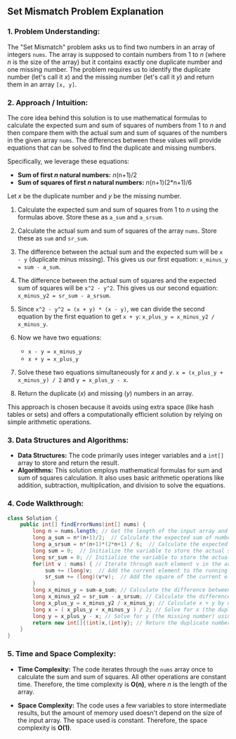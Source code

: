## Set Mismatch Problem Explanation

### 1. Problem Understanding:

The "Set Mismatch" problem asks us to find two numbers in an array of integers `nums`. The array is supposed to contain numbers from 1 to *n* (where *n* is the size of the array) but it contains exactly one duplicate number and one missing number. The problem requires us to identify the duplicate number (let's call it *x*) and the missing number (let's call it *y*) and return them in an array `[x, y]`.

### 2. Approach / Intuition:

The core idea behind this solution is to use mathematical formulas to calculate the expected sum and sum of squares of numbers from 1 to *n* and then compare them with the actual sum and sum of squares of the numbers in the given array `nums`. The differences between these values will provide equations that can be solved to find the duplicate and missing numbers.

Specifically, we leverage these equations:

*   **Sum of first *n* natural numbers:**  *n*(n+1)/2
*   **Sum of squares of first *n* natural numbers:** *n*(n+1)(2*n+1)/6

Let *x* be the duplicate number and *y* be the missing number.

1.  Calculate the expected sum and sum of squares from 1 to *n* using the formulas above. Store these as `a_sum` and `a_srsum`.

2.  Calculate the actual sum and sum of squares of the array `nums`. Store these as `sum` and `sr_sum`.

3.  The difference between the actual sum and the expected sum will be `x - y` (duplicate minus missing). This gives us our first equation: `x_minus_y = sum - a_sum`.

4.  The difference between the actual sum of squares and the expected sum of squares will be `x^2 - y^2`. This gives us our second equation: `x_minus_y2 = sr_sum - a_srsum`.

5.  Since `x^2 - y^2 = (x + y) * (x - y)`, we can divide the second equation by the first equation to get `x + y`: `x_plus_y = x_minus_y2 / x_minus_y`.

6.  Now we have two equations:

    *   `x - y = x_minus_y`
    *   `x + y = x_plus_y`

7.  Solve these two equations simultaneously for *x* and *y*.  `x = (x_plus_y + x_minus_y) / 2` and `y = x_plus_y - x`.

8.  Return the duplicate (*x*) and missing (*y*) numbers in an array.

This approach is chosen because it avoids using extra space (like hash tables or sets) and offers a computationally efficient solution by relying on simple arithmetic operations.

### 3. Data Structures and Algorithms:

*   **Data Structures:**  The code primarily uses integer variables and a `int[]` array to store and return the result.
*   **Algorithms:**  This solution employs mathematical formulas for sum and sum of squares calculation. It also uses basic arithmetic operations like addition, subtraction, multiplication, and division to solve the equations.

### 4. Code Walkthrough:

```java
class Solution {
    public int[] findErrorNums(int[] nums) {
        long n = nums.length; // Get the length of the input array and store it as a long to prevent potential integer overflow.
        long a_sum = n*(n+1)/2;  // Calculate the expected sum of numbers from 1 to n.
        long a_srsum = n*(n+1)*(2*n+1) / 6;  // Calculate the expected sum of squares of numbers from 1 to n.
        long sum = 0;  // Initialize the variable to store the actual sum of numbers in the array.
        long sr_sum = 0; // Initialize the variable to store the actual sum of squares of numbers in the array.
        for(int v : nums) { // Iterate through each element v in the array nums.
            sum += (long)v;  // Add the current element to the running sum. Cast v to long to prevent overflow.
            sr_sum += (long)(v*v);  // Add the square of the current element to the running sum of squares.  Cast v*v to long to prevent overflow.
        }
        long x_minus_y = sum-a_sum; // Calculate the difference between the actual sum and the expected sum, which equals x - y.
        long x_minus_y2 = sr_sum - a_srsum; // Calculate the difference between the actual sum of squares and the expected sum of squares, which equals x^2 - y^2.
        long x_plus_y = x_minus_y2 / x_minus_y; // Calculate x + y by dividing x^2 - y^2 by x - y.
        long x = ( x_plus_y + x_minus_y ) / 2; // Solve for x (the duplicate number) using the equations x - y and x + y.
        long y = x_plus_y - x; // Solve for y (the missing number) using the equations x - y and x + y.
        return new int[]{(int)x,(int)y}; // Return the duplicate number (x) and the missing number (y) as an array. Cast x and y back to int for the final result.
    }
}
```

### 5. Time and Space Complexity:

*   **Time Complexity:** The code iterates through the `nums` array once to calculate the sum and sum of squares.  All other operations are constant time. Therefore, the time complexity is **O(n)**, where *n* is the length of the array.

*   **Space Complexity:** The code uses a few variables to store intermediate results, but the amount of memory used doesn't depend on the size of the input array.  The space used is constant.  Therefore, the space complexity is **O(1)**.
